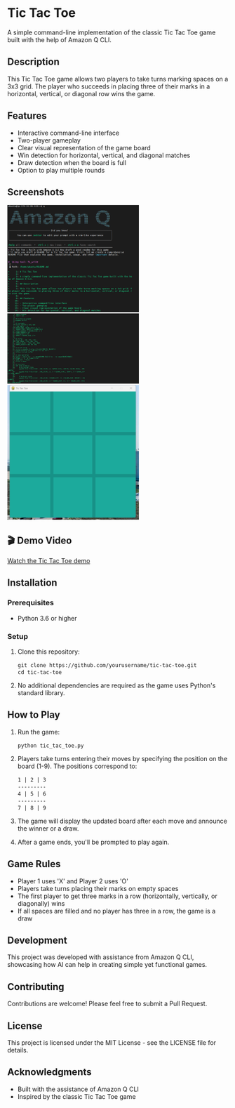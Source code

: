 # Tic Tac Toe

A simple command-line implementation of the classic Tic Tac Toe game built with the help of Amazon Q CLI.

## Description

This Tic Tac Toe game allows two players to take turns marking spaces on a 3x3 grid. The player who succeeds in placing three of their marks in a horizontal, vertical, or diagonal row wins the game.

## Features

- Interactive command-line interface
- Two-player gameplay
- Clear visual representation of the game board
- Win detection for horizontal, vertical, and diagonal matches
- Draw detection when the board is full
- Option to play multiple rounds

## Screenshots

<img src="screenshots/Screenshot%202025-06-01%20115616.png" alt="AWS Q CLI Screenshot" width="300"/>

<img src="screenshots/Screenshot%202025-06-01%20115716.png" alt="Code Screenshot" width="300"/>

<img src="screenshots/Screenshot%202025-06-01%20113949.png" alt="Gameplay Screenshot" width="300"/>


## 🎬 Demo Video

[Watch the Tic Tac Toe demo](https://youtu.be/uFgzl_i4thA?si=ZMIGTvMT09qkINYs)

## Installation

### Prerequisites

- Python 3.6 or higher

### Setup

1. Clone this repository:
   ```
   git clone https://github.com/yourusername/tic-tac-toe.git
   cd tic-tac-toe
   ```

2. No additional dependencies are required as the game uses Python's standard library.

## How to Play

1. Run the game:
   ```
   python tic_tac_toe.py
   ```

2. Players take turns entering their moves by specifying the position on the board (1-9).
   The positions correspond to:
   ```
   1 | 2 | 3
   ---------
   4 | 5 | 6
   ---------
   7 | 8 | 9
   ```

3. The game will display the updated board after each move and announce the winner or a draw.

4. After a game ends, you'll be prompted to play again.

## Game Rules

- Player 1 uses 'X' and Player 2 uses 'O'
- Players take turns placing their marks on empty spaces
- The first player to get three marks in a row (horizontally, vertically, or diagonally) wins
- If all spaces are filled and no player has three in a row, the game is a draw

## Development

This project was developed with assistance from Amazon Q CLI, showcasing how AI can help in creating simple yet functional games.

## Contributing

Contributions are welcome! Please feel free to submit a Pull Request.

## License

This project is licensed under the MIT License - see the LICENSE file for details.

## Acknowledgments

- Built with the assistance of Amazon Q CLI
- Inspired by the classic Tic Tac Toe game
